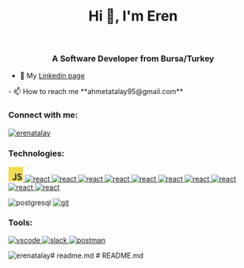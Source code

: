 <h1 align="center">Hi 👋, I'm Eren</h1><br>
<h3 align="center">A Software Developer from Bursa/Turkey</h3>


- 📝 My [Linkedin page](https://www.linkedin.com/in/ahmeterenatalay/)
<div align="left"></div>
- 📫 How to reach me **ahmetatalay95@gmail.com**

<h3 align="left">Connect with me:</h3>
<p align="left">
<a href="https://www.linkedin.com/in/ahmeterenatalay/" target="blank"><img align="center" src="https://cdn-icons-png.flaticon.com/512/174/174857.png" alt="erenatalay" height="30" width="30" /></a>
</p>

<h3 align="left">Technologies:</h3>
<a href="https://developer.mozilla.org/en-US/docs/Web/JavaScript" target="_blank"> <img src="https://raw.githubusercontent.com/devicons/devicon/master/icons/javascript/javascript-original.svg" alt="javascript" width="30" height="30"/> </a> 
<a href="https://reactjs.org/" target="_blank"> <img src="https://upload.wikimedia.org/wikipedia/commons/thumb/4/47/React.svg/1200px-React.svg.png" alt="react" width="33" height="30"/> </a> 
<a href="https://www.typescriptlang.org/" target="_blank"> <img src="https://upload.wikimedia.org/wikipedia/commons/thumb/4/4c/Typescript_logo_2020.svg/300px-Typescript_logo_2020.svg.png" alt="react" width="33" height="30"/> </a> 
<a href="#" target="_blank"> <img src="https://www.javatpoint.com/js/nodejs/images/node-js-tutorial.png" alt="react" width="33" height="30"/> </a> 
<a href="#" target="_blank"> <img src="https://pbs.twimg.com/profile_images/1163911054788833282/AcA2LnWL_400x400.jpg" alt="react" width="33" height="30"/> </a> 
<a href="#" target="_blank"> <img src="https://w7.pngwing.com/pngs/219/411/png-transparent-docker-logo-kubernetes-microservices-cloud-computing-dockers-logo-text-logo-cloud-computing-thumbnail.png" alt="react" width="33" height="30"/> </a> 
<a href="#" target="_blank"> <img src="https://cdn4.iconfinder.com/data/icons/redis-2/1451/Untitled-2-512.png" alt="react" width="33" height="30"/> </a> 
<a href="#" target="_blank"> <img src="https://upload.wikimedia.org/wikipedia/commons/thumb/9/95/Vue.js_Logo_2.svg/1200px-Vue.js_Logo_2.svg.png" alt="react" width="33" height="30"/> </a>
<a href="#" target="_blank"> <img src="https://upload.wikimedia.org/wikipedia/commons/thumb/d/d5/CSS3_logo_and_wordmark.svg/1200px-CSS3_logo_and_wordmark.svg.png" alt="react" width="33" height="30"/> </a>
<a href="#" target="_blank"> <img src="https://upload.wikimedia.org/wikipedia/commons/thumb/6/61/HTML5_logo_and_wordmark.svg/2048px-HTML5_logo_and_wordmark.svg.png" alt="react" width="33" height="30"/> </a>
<a href="#" target="_blank"> <img src="https://w7.pngwing.com/pngs/956/695/png-transparent-mongodb-original-wordmark-logo-icon-thumbnail.png" alt="react" width="33" height="30"/> </a>


<p align="left"> 
<a target="_blank"> <img src="https://cdn-icons-png.flaticon.com/512/5968/5968342.png" alt="postgresql" width="30" height="30"/> </a>
<a href="https://git-scm.com/" target="_blank"> <img src="https://www.vectorlogo.zone/logos/git-scm/git-scm-icon.svg" alt="git" width="30" height="30"/> </a>

  
<h3 align="left">Tools:</h3>
<a href="https://code.visualstudio.com/" target="_blank"> <img src="https://upload.wikimedia.org/wikipedia/commons/thumb/9/9a/Visual_Studio_Code_1.35_icon.svg/1024px-Visual_Studio_Code_1.35_icon.svg.png" alt="vscode" width="30" height="30"/> </a>
<a href="https://slack.com/intl/en-tr/" target="_blank"> <img src="https://cdn.brandfolder.io/5H442O3W/as/pl546j-7le8zk-4nzzs1/Slack_Mark_Web.png" alt="slack" width="37" height="37"/> </a>
<a href="https://postman.com" target="_blank"> <img src="https://www.vectorlogo.zone/logos/getpostman/getpostman-icon.svg" alt="postman" width="30" height="30"/> </a> 
</p>

<p><img align="left" src="https://github-readme-stats.vercel.app/api/top-langs?username=erenatalay&show_icons=true&theme=radical&locale=en&layout=compact" alt="erenatalay" /></p>


<div>
 </div>#   r e a d m e . m d 
 
 #   R E A D M E . m d 
 
 
